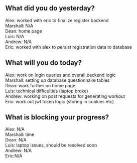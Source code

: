## What did you do yesterday?
Alex: worked with eric to finalize register backend<br>
Marshall: N/A<br>
Dean: home page<br>
Luis: N/A<br>
Andrew: N/A<br>
Eric: worked with alex to persist registration data to database<br>
## What will you do today?
Alex: work on login queries and overall backend logic<br>
Marshall: setting up database questionnaire tables<br>
Dean: work further on home page<br>
Luis: technical difficulties (laptop broke)<br>
Andrew: working on post requests for generating workout<br>
Eric: work out jwt token logic (storing in cookies etc)<br>
## What is blocking your progress?
Alex: N/A<br>
Marshall: time<br>
Dean: N/A<br>
Luis: laptop issues, should be resolved soon<br>
Andrew: N/A<br>
Eric:N/A <br>